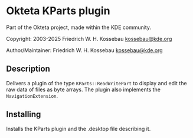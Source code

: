 Okteta KParts plugin
====================
Part of the Okteta project, made within the KDE community.

Copyright: 2003-2025 Friedrich W. H. Kossebau <kossebau@kde.org>

Author/Maintainer: Friedrich W. H. Kossebau <kossebau@kde.org>


Description
-----------
Delivers a plugin of the type `KParts::ReadWritePart` to display and
edit the raw data of files as byte arrays.
The plugin also implements the `NavigationExtension`.


Installing
----------
Installs the KParts plugin and the .desktop file describing it.
